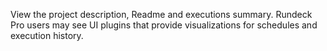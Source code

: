 View the project description, Readme and executions summary. Rundeck Pro users may see UI plugins that provide visualizations for schedules and execution history.